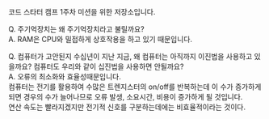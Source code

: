 코드 스타터 캠프 1주차 미션을 위한 저장소입니다.

Q. 주기억장치는 왜 주기억장치라고 불릴까요?  
A. RAM은 CPU와 밀접하게 상호작용을 하고 있기 때문입니다.

Q. 컴퓨터가 고안된지 수십년이 지난 지금, 왜 컴퓨터는 아직까지 이진법을 사용하고 있을까요? 컴퓨터도 우리와 같이 십진법을 사용하면 안될까요?  
A. 오류의 최소화와 효율성때문입니다.  
	컴퓨터는 전기를 활용하여 수많은 트렌지스터의 on/off를 반복하는데 이 수가 증가하게 되면 경우의 수가 늘어나므로 오류 발생, 소요시간, 비용이 증가하게 될 것입니다.  
	연산 속도는 빨라지겠지만 전기적 신호를 구분하는데에는 비효율적이라는 것이다.
